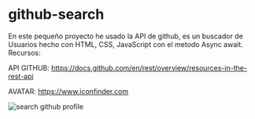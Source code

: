 # github-search
En este pequeño proyecto he usado la API de github, es un buscador de Usuarios hecho con HTML, CSS, JavaScript con el metodo Async await.
Recursos:

API GITHUB:  https://docs.github.com/en/rest/overview/resources-in-the-rest-api

AVATAR:  https://www.iconfinder.com

![search github profile](https://user-images.githubusercontent.com/53599271/126057214-d066605d-54e7-42fa-b7a5-c82cea077112.PNG)
